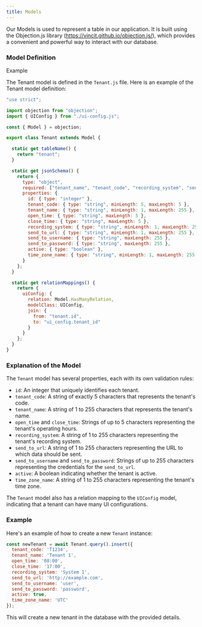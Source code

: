 ```yaml
---
title: Models
---
```


Our Models is used to represent a table in our application. It is built using the Objection.js library (https://vincit.github.io/objection.js/), which provides a convenient and powerful way to interact with our database.

### Model Definition

Example

The Tenant model is defined in the `Tenant.js` file. Here is an example of the Tenant model definition:

```javascript
"use strict";

import objection from "objection";
import { UIConfig } from "./ui-config.js";

const { Model } = objection;

export class Tenant extends Model {

  static get tableName() {
    return "tenant";
  }

  static get jsonSchema() {
    return {
      type: "object",
      required: ["tenant_name", "tenant_code", "recording_system", "send_to_url", "time_zone_name"],
      properties: {
        id: { type: "integer" },
        tenant_code: { type: "string", minLength: 5, maxLength: 5 },
        tenant_name: { type: "string", minLength: 1, maxLength: 255 },
        open_time: { type: "string", maxLength: 5 },
        close_time: { type: "string", maxLength: 5 },
        recording_system: { type: "string", minLength: 1, maxLength: 255 },
        send_to_url: { type: "string", minLength: 1, maxLength: 255 },
        send_to_username: { type: "string", maxLength: 255 },
        send_to_password: { type: "string", maxLength: 255 },
        active: { type: "boolean" },
        time_zone_name: { type: "string", minLength: 1, maxLength: 255 }
      }
    };
  }

  static get relationMappings() {
    return {
      uiConfig: {
        relation: Model.HasManyRelation,
        modelClass: UIConfig,
        join: {
          from: "tenant.id",
          to: "ui_config.tenant_id"
        }
      }
    };
  }
}
```

### Explanation of the Model

The `Tenant` model has several properties, each with its own validation rules:

- `id`: An integer that uniquely identifies each tenant.
- `tenant_code`: A string of exactly 5 characters that represents the tenant's code.
- `tenant_name`: A string of 1 to 255 characters that represents the tenant's name.
- `open_time` and `close_time`: Strings of up to 5 characters representing the tenant's operating hours.
- `recording_system`: A string of 1 to 255 characters representing the tenant's recording system.
- `send_to_url`: A string of 1 to 255 characters representing the URL to which data should be sent.
- `send_to_username` and `send_to_password`: Strings of up to 255 characters representing the credentials for the `send_to_url`.
- `active`: A boolean indicating whether the tenant is active.
- `time_zone_name`: A string of 1 to 255 characters representing the tenant's time zone.

The `Tenant` model also has a relation mapping to the `UIConfig` model, indicating that a tenant can have many UI configurations.

### Example

Here's an example of how to create a new `Tenant` instance:

```javascript
const newTenant = await Tenant.query().insert({
  tenant_code: 'T1234',
  tenant_name: 'Tenant 1',
  open_time: '08:00',
  close_time: '17:00',
  recording_system: 'System 1',
  send_to_url: 'http://example.com',
  send_to_username: 'user',
  send_to_password: 'password',
  active: true,
  time_zone_name: 'UTC'
});
```

This will create a new tenant in the database with the provided details.